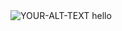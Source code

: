 <picture>
 <source media="(prefers-color-scheme: dark)" srcset="/assets/image.jpeg">
 <source media="(prefers-color-scheme: light)" srcset="YOUR-LIGHTMODE-IMAGE">
 <img alt="YOUR-ALT-TEXT" src="YOUR-DEFAULT-IMAGE">
</picture>
hello
